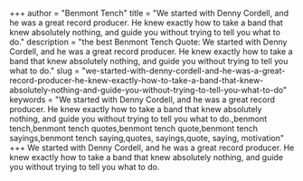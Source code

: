 +++
author = "Benmont Tench"
title = "We started with Denny Cordell, and he was a great record producer. He knew exactly how to take a band that knew absolutely nothing, and guide you without trying to tell you what to do."
description = "the best Benmont Tench Quote: We started with Denny Cordell, and he was a great record producer. He knew exactly how to take a band that knew absolutely nothing, and guide you without trying to tell you what to do."
slug = "we-started-with-denny-cordell-and-he-was-a-great-record-producer-he-knew-exactly-how-to-take-a-band-that-knew-absolutely-nothing-and-guide-you-without-trying-to-tell-you-what-to-do"
keywords = "We started with Denny Cordell, and he was a great record producer. He knew exactly how to take a band that knew absolutely nothing, and guide you without trying to tell you what to do.,benmont tench,benmont tench quotes,benmont tench quote,benmont tench sayings,benmont tench saying,quotes, sayings,quote, saying, motivation"
+++
We started with Denny Cordell, and he was a great record producer. He knew exactly how to take a band that knew absolutely nothing, and guide you without trying to tell you what to do.
